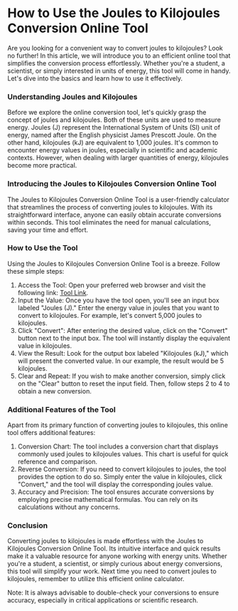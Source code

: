 How to Use the Joules to Kilojoules Conversion Online Tool
==========================================================

Are you looking for a convenient way to convert joules to kilojoules? Look no further! In this article, we will introduce you to an efficient online tool that simplifies the conversion process effortlessly. Whether you're a student, a scientist, or simply interested in units of energy, this tool will come in handy. Let's dive into the basics and learn how to use it effectively.

### Understanding Joules and Kilojoules

Before we explore the online conversion tool, let's quickly grasp the concept of joules and kilojoules. Both of these units are used to measure energy. Joules (J) represent the International System of Units (SI) unit of energy, named after the English physicist James Prescott Joule. On the other hand, kilojoules (kJ) are equivalent to 1,000 joules. It's common to encounter energy values in joules, especially in scientific and academic contexts. However, when dealing with larger quantities of energy, kilojoules become more practical.

### Introducing the Joules to Kilojoules Conversion Online Tool

The Joules to Kilojoules Conversion Online Tool is a user-friendly calculator that streamlines the process of converting joules to kilojoules. With its straightforward interface, anyone can easily obtain accurate conversions within seconds. This tool eliminates the need for manual calculations, saving your time and effort.

### How to Use the Tool

Using the Joules to Kilojoules Conversion Online Tool is a breeze. Follow these simple steps:

1. Access the Tool: Open your preferred web browser and visit the following link: [Tool Link](https://www.onlinecalculatorsfree.com/convert/joules-to-kilojoules.html).
2. Input the Value: Once you have the tool open, you'll see an input box labeled "Joules (J)." Enter the energy value in joules that you want to convert to kilojoules. For example, let's convert 5,000 joules to kilojoules.
3. Click "Convert": After entering the desired value, click on the "Convert" button next to the input box. The tool will instantly display the equivalent value in kilojoules.
4. View the Result: Look for the output box labeled "Kilojoules (kJ)," which will present the converted value. In our example, the result would be 5 kilojoules.
5. Clear and Repeat: If you wish to make another conversion, simply click on the "Clear" button to reset the input field. Then, follow steps 2 to 4 to obtain a new conversion.

### Additional Features of the Tool

Apart from its primary function of converting joules to kilojoules, this online tool offers additional features:

1. Conversion Chart: The tool includes a conversion chart that displays commonly used joules to kilojoules values. This chart is useful for quick reference and comparison.
2. Reverse Conversion: If you need to convert kilojoules to joules, the tool provides the option to do so. Simply enter the value in kilojoules, click "Convert," and the tool will display the corresponding joules value.
3. Accuracy and Precision: The tool ensures accurate conversions by employing precise mathematical formulas. You can rely on its calculations without any concerns.

### Conclusion

Converting joules to kilojoules is made effortless with the Joules to Kilojoules Conversion Online Tool. Its intuitive interface and quick results make it a valuable resource for anyone working with energy units. Whether you're a student, a scientist, or simply curious about energy conversions, this tool will simplify your work. Next time you need to convert joules to kilojoules, remember to utilize this efficient online calculator.

Note: It is always advisable to double-check your conversions to ensure accuracy, especially in critical applications or scientific research.